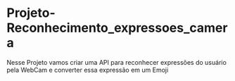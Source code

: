 # Projeto-Reconhecimento_expressoes_camera
Nesse Projeto vamos criar uma API para reconhecer expressões do usuário pela WebCam e converter essa expressão em um Emoji
